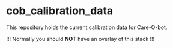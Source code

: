 cob_calibration_data
====================

This repository holds the current calibration data for Care-O-bot.

!!! Normally you should __NOT__ have an overlay of this stack !!!
